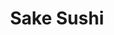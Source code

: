 ---
layout: place
title: "Sake Sushi"
permalink: /mississippi/meridian/sake-sushi.html
stateAbbr: MS
stateName: Mississippi
cityName: Meridian
place_id: ChIJXZeywp19hIgRB9VJLgtz_eA
photos:
  - name: >-
      places/ChIJXZeywp19hIgRB9VJLgtz_eA/photos/AeeoHcJ4RVt9X5S12Cax31T-W91dBztAoMWGuZJ5I8SUupkUSRTaNcPzUKYWasB01W_M3d0AcMp2Q400mNKlxrlHLh90Gx2tD7N6d1vP7sEYMWKdViCB44q8lttqe3jd4FLnb82WXpQv3YDpPYn2eTQtPOvdm0Gp7ACaqLPgUzsj4tJPOqpr1oLwOR3NaUP3uZtxF0Sb3tYPSp8mcWvlQ7dULiVGjiYFvLVDF4SS9g6uqDCou9k70Wzq0PB8NwrH3NTBqbPLfyoG4RyQssANXeRwgUvuRwFDFMWraZG0_uru6M3-oOIFAZDF_omlxoXbGSbey3vyDjyssuZYi__8Yu322TSZf0p8zGhPCGKjPhohMkkxtM2nazrKFqylihLx2NyY4nA2F5t5WZw7haewzo5zrCQrrkRXvSE1w2_B4v-TEJQFKoY-
    widthPx: 2320
    heightPx: 2268
    authorAttributions:
      - displayName: Chris Liaghat
        uri: https://maps.google.com/maps/contrib/115008332479293056632
        photoUri: >-
          https://lh3.googleusercontent.com/a-/ALV-UjWSrQmCJiuQXpDwSFRfEP3IoLRMjZC3IpBMzuxoT-_7EDQnj3xG=s100-p-k-no-mo
    flagContentUri: >-
      https://www.google.com/local/imagery/report/?cb_client=maps_api_places.places_api&image_key=!1e10!2sCIHM0ogKEICAgID4m4_6lgE&hl=en-US
    googleMapsUri: >-
      https://www.google.com/maps/place//data=!3m4!1e2!3m2!1sCIHM0ogKEICAgID4m4_6lgE!2e10!4m2!3m1!1s0x88847d9dc2b2975d:0xe0fd730b2e49d507
  - name: >-
      places/ChIJXZeywp19hIgRB9VJLgtz_eA/photos/AeeoHcK1iKYZQbwnVSM4CLgTrbhk6YKjTzD41uA7hez5pKl93GNZ9OwpGVQG_vvppN-37ma7ITZ-vRa9MofSqXCOJUbIG8gkl62QVTWYRguZhs1t1l1-ne5ylw9qJ68-HDymTI3cQEkAlgHGjnY5nL0YcTErpVHaOVty4KQxSbG6epbdjK4R9Ous63AbmyEEhNYjzMaSkljK_WviNL4qdxPNZpY6lBapCQLOgHOxTRnwwLFxXW-BcM_gUv4e6O2IIeRDYcZmL7wx-7yztYZq0imhbpCrPnlbmkRr6cSkHpPSWIR-mw
    widthPx: 860
    heightPx: 574
    authorAttributions:
      - displayName: Sake Sushi
        uri: https://maps.google.com/maps/contrib/102887162594224575536
        photoUri: >-
          https://lh3.googleusercontent.com/a-/ALV-UjXLUCOiI1VDzvJgmuUQ0t71sHg65YldcbhltrgQZjRPZ4M1dnQ=s100-p-k-no-mo
    flagContentUri: >-
      https://www.google.com/local/imagery/report/?cb_client=maps_api_places.places_api&image_key=!1e10!2sAF1QipOz7HNNfSDu6hjKkSE9ozOgdeqEEMz742K5Htl8&hl=en-US
    googleMapsUri: >-
      https://www.google.com/maps/place//data=!3m4!1e2!3m2!1sAF1QipOz7HNNfSDu6hjKkSE9ozOgdeqEEMz742K5Htl8!2e10!4m2!3m1!1s0x88847d9dc2b2975d:0xe0fd730b2e49d507
  - name: >-
      places/ChIJXZeywp19hIgRB9VJLgtz_eA/photos/AeeoHcKIHUQINtUNScKPR6-0D-3SaYBWmTwtRmprtQH7QruEK3oN6iAkJLqnOcddXvjWnT01dvj6J642HELra2SofWtRyZoQy6r9jP0KoIaTz9rMVTfp_oXYLh2XVfU9bYY8F7_jqz-HwxbCLw1UQQoU8tIyklorP_pcDUQUclSv89KrJC6WOOQ-_mJzG05ZepsBINoJBWi_PcjrnxOrzAf4MbWNnSfHMOEE_FPPtzihP9GZ8MPn49NjR1szDhdAM6zV6oIABzaYoGK4PKzuI0VZUMAOQSkNg3umhh-Grkiph_s7Gw
    widthPx: 1270
    heightPx: 722
    authorAttributions:
      - displayName: Sake Sushi
        uri: https://maps.google.com/maps/contrib/102887162594224575536
        photoUri: >-
          https://lh3.googleusercontent.com/a-/ALV-UjXLUCOiI1VDzvJgmuUQ0t71sHg65YldcbhltrgQZjRPZ4M1dnQ=s100-p-k-no-mo
    flagContentUri: >-
      https://www.google.com/local/imagery/report/?cb_client=maps_api_places.places_api&image_key=!1e10!2sAF1QipM-RWOnbUiick4FXCNhTGg7MTPuvELaA-TdELOQ&hl=en-US
    googleMapsUri: >-
      https://www.google.com/maps/place//data=!3m4!1e2!3m2!1sAF1QipM-RWOnbUiick4FXCNhTGg7MTPuvELaA-TdELOQ!2e10!4m2!3m1!1s0x88847d9dc2b2975d:0xe0fd730b2e49d507
  - name: >-
      places/ChIJXZeywp19hIgRB9VJLgtz_eA/photos/AeeoHcLyEi0lWMecbJy8tmkS00Yikx46ddjv2oQFiHmYiX27AkvNhjaSiKeRVWOXlD3ABuVoxYTuQjSnFytk8Y_6tb7XRO96p7QntGk-11cNHk2vQkhLlopqs3CQFo1reTFBKC_O1x5_WPn2UORRv7iy2tH5HHaqNNshlWb-AY0EXsUDgyk0oD7s-NpzMXBJTi5rxeQRb5cKg6sC_ZymwBq1HdF5uyLi6KJShEQrBE6GnnWTGgCg992tVpEs4PsXsfPagXXhNMQg166nCsiCXaUezv_95g_FOQOIQC25DZEN-e9-zs1ayUsFHn2X73i05ZWpSouZuZtP6VH3uUnmTiV5edE6zPiAlH3Ee4MHXycdzSlJogBLlz91249F0X6UxW7FLD9h73k0wP9Sd_70Bage9yBQmmLdbEEPhhuqHSpylOXYCKNj
    widthPx: 4800
    heightPx: 3600
    authorAttributions:
      - displayName: Rick C
        uri: https://maps.google.com/maps/contrib/105152917307916052129
        photoUri: >-
          https://lh3.googleusercontent.com/a-/ALV-UjV7JCcT9gBepBNn4uqofqEJXjPAwWjyic_3KPnQCHwfDHhfOPnl=s100-p-k-no-mo
    flagContentUri: >-
      https://www.google.com/local/imagery/report/?cb_client=maps_api_places.places_api&image_key=!1e10!2sCIHM0ogKEICAgICbk4L2qgE&hl=en-US
    googleMapsUri: >-
      https://www.google.com/maps/place//data=!3m4!1e2!3m2!1sCIHM0ogKEICAgICbk4L2qgE!2e10!4m2!3m1!1s0x88847d9dc2b2975d:0xe0fd730b2e49d507
  - name: >-
      places/ChIJXZeywp19hIgRB9VJLgtz_eA/photos/AeeoHcJFwIlc8e-pUA0dIz1hShJ5tqrgy6OmfZdZ8Cbyhc62D6FoUzrkvCUM342-StoxLh8AgZuWGSvi7TjXSojVxJemcZs7heoURXp5LyJmhTNHHJqkm-fk7hyy8oj6rcgqlgJLJw0jGX4ndE8KzFLfpv9FFQMF-LTZKeUkS2hws43LwrwZ-waVMMlVsadX0JT5_XhFpb26TSgPq4lBZKS4_JRfuWsHNsiQTLAOWKicU83MFpQKs7iG3yY283__i6hDriwJdmaLWh2T8LbG44naDnGL5cdzoUoCB81rEHdfky--7TYdkIuas2WZNY_n8G884maJcgYsPmaa0w5V7UCg8MLt-o94PcPtrdW1SoUjquCC5hcWOEo0lfk4ARgofqeLrMPbPHN5_GxGfsm-6UWF3zctWHM4XLSH3U45lFz7nzHDFQ
    widthPx: 4032
    heightPx: 2268
    authorAttributions:
      - displayName: רז גינת
        uri: https://maps.google.com/maps/contrib/100457427504851925518
        photoUri: >-
          https://lh3.googleusercontent.com/a-/ALV-UjUz43XjUpoXjUMzj-hwbw0P8SR0xZ1cntExFw4S_cTjx2SPmvg-ZA=s100-p-k-no-mo
    flagContentUri: >-
      https://www.google.com/local/imagery/report/?cb_client=maps_api_places.places_api&image_key=!1e10!2sCIHM0ogKEICAgID4i9f1Vw&hl=en-US
    googleMapsUri: >-
      https://www.google.com/maps/place//data=!3m4!1e2!3m2!1sCIHM0ogKEICAgID4i9f1Vw!2e10!4m2!3m1!1s0x88847d9dc2b2975d:0xe0fd730b2e49d507
  - name: >-
      places/ChIJXZeywp19hIgRB9VJLgtz_eA/photos/AeeoHcL364hgEHZJrrvg8IV4_2JrdSuk76ip-0LrykDDBXnUwB4miU-fYIdxX9-f89EdiC52N2lFfsT-MALf94mAD1JTipmMs7p_quqDSB4y56-2cIjK-STqLY8WspjqZM5JXksePjvqH8bbiLvC-utCNUMH3_1VkfpukuPw3sL_1k2JcubiqUyeMFk-Mnzrz7f-WZh2He4z30xZqZ-p34Y8Zecty9Gi9THBt14eMHQ8Tb-aSm70qy10Yi8b831MLww5R8y-qff7R8U1avQqQ8yrHzjr54UftTUnMnYGV-dfcHInBIQLdte8pLThtCkqJEiMRhKs-U8fdJPHey169t9wFo7x9tk2iMzdIreKp5trW3A03b2qx8Cal0NGxjuNWzzxl-RfNP2m5YREXLnmfp7nX4ooi4qyIoVOHYnhUB_yDeMIgLA
    widthPx: 1995
    heightPx: 2048
    authorAttributions:
      - displayName: Rick C
        uri: https://maps.google.com/maps/contrib/105152917307916052129
        photoUri: >-
          https://lh3.googleusercontent.com/a-/ALV-UjV7JCcT9gBepBNn4uqofqEJXjPAwWjyic_3KPnQCHwfDHhfOPnl=s100-p-k-no-mo
    flagContentUri: >-
      https://www.google.com/local/imagery/report/?cb_client=maps_api_places.places_api&image_key=!1e10!2sCIHM0ogKEICAgICDqpG3hQE&hl=en-US
    googleMapsUri: >-
      https://www.google.com/maps/place//data=!3m4!1e2!3m2!1sCIHM0ogKEICAgICDqpG3hQE!2e10!4m2!3m1!1s0x88847d9dc2b2975d:0xe0fd730b2e49d507
  - name: >-
      places/ChIJXZeywp19hIgRB9VJLgtz_eA/photos/AeeoHcLMjqzNVUx3j9nts3RsiSj-0OjwcoRYjd7pA3jvG1Hzwy5eTe-nFX2yw5ft9TGJKjPGwnGv7C2aZPsGmS7W4Y1o2KHZ15XcRTUgr3GkwUKmX_S5Q1-2l8x9AEtFs3RsgvIHXKiwd9pVERDRZp3OB54LQpxbPnUR4TCFl8_EIcX-ezOECARhfqRzPRI8IulYnpSAxrmLZqueYcQBEnD6PqAFvh4-G80Zqm06cHjfVz8yTO1YridnwOqqB409n1hcxTDDeEtVBIfr1plF1hH1-saTgM1hoc0OWI8oZGA2TjdC1MlVtWPVYMHIFnnv2BDslH8cVfsILF6Z2bfn-onKdVJWLTHvjBGLhux_cZz1otF3dAWju38ppCibQ6CcUGGha3pHp4zb6w5ac8CEqQN6ekWTGS9TVDo2rVTFU-MsCxAeMwza
    widthPx: 1236
    heightPx: 1178
    authorAttributions:
      - displayName: qin shi
        uri: https://maps.google.com/maps/contrib/112790057443266651668
        photoUri: >-
          https://lh3.googleusercontent.com/a/ACg8ocJd8zaH5X6gEiZUQlxDbaWxbPkEHqzr5kUE3kGR397RCQjCCA=s100-p-k-no-mo
    flagContentUri: >-
      https://www.google.com/local/imagery/report/?cb_client=maps_api_places.places_api&image_key=!1e10!2sCIHM0ogKEICAgIC35IjdwQE&hl=en-US
    googleMapsUri: >-
      https://www.google.com/maps/place//data=!3m4!1e2!3m2!1sCIHM0ogKEICAgIC35IjdwQE!2e10!4m2!3m1!1s0x88847d9dc2b2975d:0xe0fd730b2e49d507
  - name: >-
      places/ChIJXZeywp19hIgRB9VJLgtz_eA/photos/AeeoHcJvIAG9aG2W6Xxi6LpLRdiD8qEiaSnivRNugePebpjAsRWM9lMtB2QehOPCGzRY9EBETZnGXv4qdTEhCHAPSRRGb7hKR-ObK6BYTSa1yTu_CqrWxmZc50jaNCwYW6Qg3SVNZbx1mjWCKkNK-t3pLPZ80Mn-8UTxpw0aBy4FRZOykTnCjMoo375eeyIs5M2PXN43TmKotKDSIE2BtdMmhkefcO1bxn-iFQxt3M9nnrRWNT1FEl5F5jIohJ8kjiteCy_2Wtf6dxyoi1p6RWORXnENvdJr2HQHO4MCdxPRhKSbgVMo5e90rt5nOB7UDScA90cFUVxUZtxUn3KdtnZthmoq9BpZPoVD87lgu2LJwSJZGln_daEtOOrdLJoh2NlVyTkx7tRKBADl7yHoog799NYwbaAH6lxIvhm9HPAb9bbSaUs
    widthPx: 3024
    heightPx: 4032
    authorAttributions:
      - displayName: Barbara Gregory
        uri: https://maps.google.com/maps/contrib/110351921399391906511
        photoUri: >-
          https://lh3.googleusercontent.com/a-/ALV-UjXvetf2RynzANz9cL77yIiKeFbjCQ65EkF_vjW3ikCIc9nhj8o=s100-p-k-no-mo
    flagContentUri: >-
      https://www.google.com/local/imagery/report/?cb_client=maps_api_places.places_api&image_key=!1e10!2sCIHM0ogKEICAgIClhJK_jwE&hl=en-US
    googleMapsUri: >-
      https://www.google.com/maps/place//data=!3m4!1e2!3m2!1sCIHM0ogKEICAgIClhJK_jwE!2e10!4m2!3m1!1s0x88847d9dc2b2975d:0xe0fd730b2e49d507
  - name: >-
      places/ChIJXZeywp19hIgRB9VJLgtz_eA/photos/AeeoHcJgCeAJYZfc_zR0-2g0DlOsZeDZi25pHwjccx2BZrGAO51cTWTsbgMkO2be6OZmVdljfaCPmxpYfJq7gy5lOaU-rq5LH3TUNqtwiwTxJOJ2OJXI-wq-U6MKEMmQay5DZsJsZWplTc2hmdRUEzRb3m4yJcAXiZnpYH4w6nDJH7ir6Bz96rdNWXC4flqOUX98HUMm_4mPp06EKcHcpEYLfWo4kF-C4ZkDPenkDOdY6kGKUL52rTfE_dwwhtZ2rqJaL9I8CArdou-MhgYxr9Y4K6DXjx0Y0x8YSA3KiLE9hS0ObmhtSxv0t-R0EHx7i95pJ3d9M3x3xkG7n8y1JjOi0EkeDgOEvfpGcQR5IrHx2KvskRx0wbXVtzVkeH7ef_rEOaxzeYr1UWalmGjGnEL7FS91JxyxaKQdrkqWAhNXxcxBKgg_
    widthPx: 1789
    heightPx: 1387
    authorAttributions:
      - displayName: Rose Brittany
        uri: https://maps.google.com/maps/contrib/109366114452011979095
        photoUri: >-
          https://lh3.googleusercontent.com/a/ACg8ocKIeQLyC66VQogkNM-zjiXz9kAb2FQfoummCA_B_dmye9WiSQ=s100-p-k-no-mo
    flagContentUri: >-
      https://www.google.com/local/imagery/report/?cb_client=maps_api_places.places_api&image_key=!1e10!2sCIHM0ogKEICAgIDf9cfbwgE&hl=en-US
    googleMapsUri: >-
      https://www.google.com/maps/place//data=!3m4!1e2!3m2!1sCIHM0ogKEICAgIDf9cfbwgE!2e10!4m2!3m1!1s0x88847d9dc2b2975d:0xe0fd730b2e49d507
  - name: >-
      places/ChIJXZeywp19hIgRB9VJLgtz_eA/photos/AeeoHcKdQRd1JoGzMry5GgYRWgSnHPuh_gGtHFe2M96pSWZGJVHgZjiB3HptvtvQOsRSvqhDrhOGhVOfRgTwww65L__2dUnWdlzh_jbsn82NDWUU-uznZdSLh1As1ojVBop9Z8JaqNsyho76R3x1Jm_aJ8m3c9-u3dh3pxe0RFuzSstMM5HmtghauA95E-ON1PcpskCk6ee4cKyGNyhcUtf-v1bktX4kML6I-pu5Cdo1bkMiCLsV4zq3e1ywCbjCSqSi4KG0H35ynNHkG3u0sgNWKZs-rTA9FlECxEvuq5lMhoqcVGs4Y4MAX-g3Ke9VkhdSBfJRi0Sf0uJWp9rmDcWiOokQl9aXkelx20Y0URVOrpoJ-P_Y6hFtdHWmB4ETcz4ji73FagMKtEWtDMUhPwkCxuK5xdVJ6xr-LKqjR3GDaSg
    widthPx: 3000
    heightPx: 4000
    authorAttributions:
      - displayName: IsaBella Star (Bella, Laura)
        uri: https://maps.google.com/maps/contrib/107947132217208207434
        photoUri: >-
          https://lh3.googleusercontent.com/a-/ALV-UjUjJsaIndHPOHfI5uzPzLQRsdiKEVseGGo-eHMgero8F839eMj_=s100-p-k-no-mo
    flagContentUri: >-
      https://www.google.com/local/imagery/report/?cb_client=maps_api_places.places_api&image_key=!1e10!2sCIHM0ogKEICAgICn7PTaLA&hl=en-US
    googleMapsUri: >-
      https://www.google.com/maps/place//data=!3m4!1e2!3m2!1sCIHM0ogKEICAgICn7PTaLA!2e10!4m2!3m1!1s0x88847d9dc2b2975d:0xe0fd730b2e49d507
address: '103 S Frontage Rd #206, Meridian, MS 39301, USA'
street: '103 S Frontage Rd #206'
city: Meridian
state: MS
zip: '39301'
country: USA
neighborhood: null
latitude: '32.365329'
longitude: '-88.670519'
accessibility_options:
  wheelchairAccessibleParking: true
  wheelchairAccessibleEntrance: true
  wheelchairAccessibleRestroom: true
  wheelchairAccessibleSeating: true
business_status: OPERATIONAL
name: Sake Sushi
google_maps_links:
  directionsUri: >-
    https://www.google.com/maps/dir//''/data=!4m7!4m6!1m1!4e2!1m2!1m1!1s0x88847d9dc2b2975d:0xe0fd730b2e49d507!3e0
  placeUri: https://maps.google.com/?cid=16212240725462078727
  writeAReviewUri: >-
    https://www.google.com/maps/place//data=!4m3!3m2!1s0x88847d9dc2b2975d:0xe0fd730b2e49d507!12e1
  reviewsUri: >-
    https://www.google.com/maps/place//data=!4m4!3m3!1s0x88847d9dc2b2975d:0xe0fd730b2e49d507!9m1!1b1
  photosUri: >-
    https://www.google.com/maps/place//data=!4m3!3m2!1s0x88847d9dc2b2975d:0xe0fd730b2e49d507!10e5
primary_type: Japanese Restaurant
opening_hours:
  regular: null
  current: null
secondary_opening_hours:
  regular:
    weekdayDescriptions: null
    type: null
  current:
    weekdayDescriptions: null
    type: null
phone: null
price_level: null
price_range: null
rating: null
rating_count: 0
website: null
description: null
reviews: null
parking_options: null
payment_options: null
allow_dogs: null
curbside_pickup: null
delivery: null
dine_in: null
good_for_children: null
good_for_groups: null
good_for_sports: null
live_music: null
menu_for_children: null
outdoor_seating: null
reservable: null
restroom: null
serves_beer: null
serves_breakfast: null
serves_brunch: null
serves_cocktails: null
serves_coffee: null
serves_dinner: null
serves_dessert: null
serves_lunch: null
serves_vegetarian_food: null
serves_wine: null
takeout: null
slug: Sake-Sushi

---